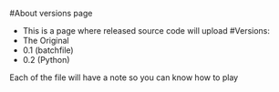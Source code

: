 #About versions page
- This is a page where released source code will upload
#Versions:
- The Original
- 0.1 (batchfile)
- 0.2 (Python)

Each of the file will have a note so you can know how to play
